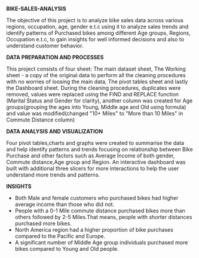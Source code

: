**BIKE-SALES-ANALYSIS**


The objective of this project is to analyze bike sales data across various regions, occupation, age, gender e.t.c using it to analyze sales trends and identify patterns of Purchased bikes among different Age groups, Regions, Occupation e.t.c, to gain insights for well informed decisions and also to understand customer behavior.

**DATA PREPARATION AND PROCESSES**

This project consists of four sheet: The main dataset sheet, The Working sheet - a copy of the original data to perform all the cleaning procedures with no worries of loosing the main data, The pivot tables sheet and lastly the Dashboard sheet.
During the cleaning procedures, duplicates were removed, values were replaced using the FIND and REPLACE function (Marital Status and Gender for clarity), another column was created for Age groups(grouping the ages into Young, Middle age and Old using formula) and value was modified(changed "10+ Miles" to "More than 10 Miles" in Commute Distance column)

**DATA ANALYSIS AND VISUALIZATION**

Four pivot tables,charts and graphs were created to summarise the data and help identify patterns and trends focusing on relationship between Bike Purchase and other factors such as Average Income of both gender, Commute distance,Age group and Region.
An interactive dashboard  was built with additional three slicers for more interactions to help the user understand more trends and patterns.

**INSIGHTS**

* Both Male and female customers who purchased bikes had higher average income than those who did not.
* People with a 0-1 Mile commute distance purchased bikes more than others followed by 2-5 Miles.That means, people with shorter distances purchased more bikes.
* North America region had a higher proportion of bike purchases compared to the Pacific and Europe.
* A significant number of Middle Age group individuals purchased more bikes compared to Young and Old people.
